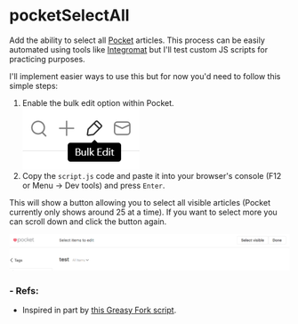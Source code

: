 # pocketSelectAll
Add the ability to select all [Pocket](https://app.getpocket.com/) articles. This process can be easily automated using tools like [Integromat](https://www.integromat.com/) but I'll test custom JS scripts for practicing purposes.

I'll implement easier ways to use this but for now you'd need to follow this simple steps:

1. Enable the bulk edit option within Pocket.
		![bulk edit button image](images/bulk_edit.png)
2. Copy the `script.js` code and paste it into your browser's console (F12 or Menu -> Dev tools) and press `Enter`.
   
This will show a button allowing you to select all visible articles (Pocket currently only shows around 25 at a time). If you want to select more you can scroll down and click the button again.

![Select visible button screenshot](images/selectVisible.png)

### - Refs:

- Inspired in part by [this Greasy Fork script](https://greasyfork.org/en/scripts/39554-pocket-select-all).
